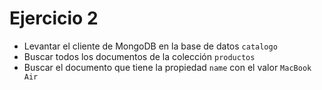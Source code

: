 # Ejercicio 2

* Levantar el cliente de MongoDB en la base de datos `catalogo`
* Buscar todos los documentos de la colección `productos`
* Buscar el documento que tiene la propiedad `name` con el valor `MacBook Air`
